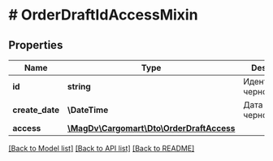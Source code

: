 # # OrderDraftIdAccessMixin

## Properties

Name | Type | Description | Notes
------------ | ------------- | ------------- | -------------
**id** | **string** | Идентификатор черновика |
**create_date** | **\DateTime** | Дата создания черновика | [optional]
**access** | [**\MagDv\Cargomart\Dto\OrderDraftAccess**](OrderDraftAccess.md) |  | [optional]

[[Back to Model list]](../../README.md#models) [[Back to API list]](../../README.md#endpoints) [[Back to README]](../../README.md)
